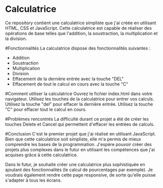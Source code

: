 # Calculatrice
Ce repository contient une calculatrice simpliste que j'ai créée en utilisant HTML, CSS et JavaScript. Cette calculatrice est capable de réaliser des opérations de base telles que l'addition, la soustraction, la multiplication et la division.

#Fonctionnalités
La calculatrice dispose des fonctionnalités suivantes :
- Addition
- Soustraction
- Multiplication
- Division
- Effacement de la dernière entrée avec la touche "DEL"
- Effacement de tout le calcul en cours avec la touche "C"

#Comment utiliser la calculatrice
Ouvrez le fichier index.html dans votre navigateur.
Utilisez les touches de la calculatrice pour entrer vos calculs.
Utilisez la touche "del" pour effacer la dernière entrée.
Utilisez la touche "C" pour effacer tout le calcul en cours.

#Problèmes rencontrés
La difficulté durant ce projet a été de créer les touches Delete et Cancel qui permettent d'effacer les entrées de calculs. 

#Conclusion
C'est le premier projet que j'ai réalisé en utilisant JavaScript. Bien que cette calculatrice soit simpliste, elle m'a permis de mieux comprendre les bases de la programmation. J'espère pouvoir créer des projets plus complexes dans le futur en utilisant les compétences que j'ai acquises grâce à cette calculatrice.

Dans le futur, je souhaite créer une calculatrice plus sophistiquée en ajoutant des fonctionnalités (le calcul de pourcentages par exemple). Je voudrais également rendre cette page responsive, de sorte qu'elle puisse s'adapter à tous les écrans.
